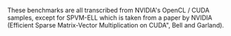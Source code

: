 These benchmarks are all transcribed from NVIDIA's OpenCL / CUDA
samples, except for SPVM-ELL which is taken from a paper by NVIDIA
(Efficient Sparse Matrix-Vector Multiplication on CUDA", Bell and
Garland).
